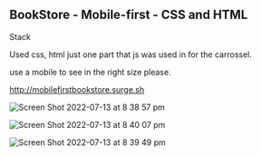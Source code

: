 ## BookStore   - Mobile-first - CSS and HTML
Stack 

Used css, html just one part that js was used in for the carrossel.  


use a mobile to see in the right size please. 

http://mobilefirstbookstore.surge.sh 
     

![Screen Shot 2022-07-13 at 8 38 57 pm](https://user-images.githubusercontent.com/87931081/178735418-9ef21243-c8f0-4dd1-ab6c-b0986685377e.png)

![Screen Shot 2022-07-13 at 8 40 07 pm](https://user-images.githubusercontent.com/87931081/178735648-69ff5377-5019-4bdc-9e20-f48fb1988665.png)

![Screen Shot 2022-07-13 at 8 39 49 pm](https://user-images.githubusercontent.com/87931081/178735564-d62beddc-807f-406b-b038-bb9eff49ad9a.png)
